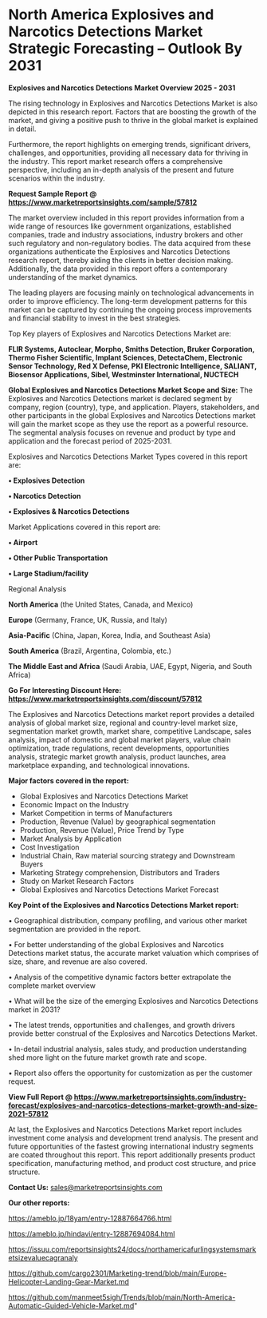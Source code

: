 # North America Explosives and Narcotics Detections Market Strategic Forecasting – Outlook By 2031

<Strong> Explosives and Narcotics Detections Market Overview 2025 - 2031</strong>

The rising technology in Explosives and Narcotics Detections Market is also depicted in this research report. Factors that are boosting the growth of the market, and giving a positive push to thrive in the global market is explained in detail.

Furthermore, the report highlights on emerging trends, significant drivers, challenges, and opportunities, providing all necessary data for thriving in the industry. This report market research offers a comprehensive perspective, including an in-depth analysis of the present and future scenarios within the industry.

<strong>Request Sample Report @ <a href=https://www.marketreportsinsights.com/sample/57812>https://www.marketreportsinsights.com/sample/57812</a></strong>

The market overview included in this report provides information from a wide range of resources like government organizations, established companies, trade and industry associations, industry brokers and other such regulatory and non-regulatory bodies. The data acquired from these organizations authenticate the Explosives and Narcotics Detections research report, thereby aiding the clients in better decision making. Additionally, the data provided in this report offers a contemporary understanding of the market dynamics.

The leading players are focusing mainly on technological advancements in order to improve efficiency. The long-term development patterns for this market can be captured by continuing the ongoing process improvements and financial stability to invest in the best strategies.

Top Key players of Explosives and Narcotics Detections Market are:

<strong>FLIR Systems, Autoclear, Morpho, Smiths Detection, Bruker Corporation, Thermo Fisher Scientific, Implant Sciences, DetectaChem, Electronic Sensor Technology, Red X Defense, PKI Electronic Intelligence, SALIANT, Biosensor Applications, Sibel, Westminster International, NUCTECH</strong>

<strong><b>Global Explosives and Narcotics Detections Market Scope and Size:</b></strong>
The Explosives and Narcotics Detections market is declared segment by company, region (country), type, and application. Players, stakeholders, and other participants in the global Explosives and Narcotics Detections market will gain the market scope as they use the report as a powerful resource. The segmental analysis focuses on revenue and product by type and application and the forecast period of 2025-2031.

Explosives and Narcotics Detections Market Types covered in this report are:

<strong>• Explosives Detection

• Narcotics Detection

• Explosives & Narcotics Detections</strong>

Market Applications covered in this report are:

<strong>• Airport

• Other Public Transportation

• Large Stadium/facility</strong> 

Regional Analysis

<strong>North America</strong> (the United States, Canada, and Mexico)

<strong>Europe</strong> (Germany, France, UK, Russia, and Italy)

<strong>Asia-Pacific</strong> (China, Japan, Korea, India, and Southeast Asia)

<strong>South America</strong> (Brazil, Argentina, Colombia, etc.)

<strong>The Middle East and Africa</strong> (Saudi Arabia, UAE, Egypt, Nigeria, and South Africa)

<strong>Go For Interesting Discount Here: <a href=https://www.marketreportsinsights.com/discount/57812>https://www.marketreportsinsights.com/discount/57812</a></strong>

The Explosives and Narcotics Detections market report provides a detailed analysis of global market size, regional and country-level market size, segmentation market growth, market share, competitive Landscape, sales analysis, impact of domestic and global market players, value chain optimization, trade regulations, recent developments, opportunities analysis, strategic market growth analysis, product launches, area marketplace expanding, and technological innovations.

<strong><b>Major factors covered in the report:</b></strong>
<ul>
  <li>Global Explosives and Narcotics Detections Market </li>
  <li>Economic Impact on the Industry</li>
  <li>Market Competition in terms of Manufacturers</li>
  <li>Production, Revenue (Value) by geographical segmentation</li>
  <li>Production, Revenue (Value), Price Trend by Type</li>
  <li>Market Analysis by Application</li>
  <li>Cost Investigation</li>
  <li>Industrial Chain, Raw material sourcing strategy and Downstream Buyers</li>
  <li>Marketing Strategy comprehension, Distributors and Traders</li>
  <li>Study on Market Research Factors</li>
  <li>Global Explosives and Narcotics Detections Market Forecast</li>
</ul>

<strong><b>Key Point of the Explosives and Narcotics Detections Market report:</b></strong>

• Geographical distribution, company profiling, and various other market segmentation are provided in the report.

• For better understanding of the global Explosives and Narcotics Detections market status, the accurate market valuation which comprises of size, share, and revenue are also covered.

• Analysis of the competitive dynamic factors better extrapolate the complete market overview

• What will be the size of the emerging Explosives and Narcotics Detections market in 2031?

• The latest trends, opportunities and challenges, and growth drivers provide better construal of the Explosives and Narcotics Detections Market.

• In-detail industrial analysis, sales study, and production understanding shed more light on the future market growth rate and scope.

• Report also offers the opportunity for customization as per the customer request.

<strong><b>View Full Report @ <a href=https://www.marketreportsinsights.com/industry-forecast/explosives-and-narcotics-detections-market-growth-and-size-2021-57812>https://www.marketreportsinsights.com/industry-forecast/explosives-and-narcotics-detections-market-growth-and-size-2021-57812</a></b></strong>


At last, the Explosives and Narcotics Detections Market report includes investment come analysis and development trend analysis. The present and future opportunities of the fastest growing international industry segments are coated throughout this report. This report additionally presents product specification, manufacturing method, and product cost structure, and price structure.

<strong>Contact Us:</strong>
sales@marketreportsinsights.com

<strong>Our other reports:</strong>

<a href=https://ameblo.jp/18yam/entry-12887664766.html>https://ameblo.jp/18yam/entry-12887664766.html</a>

<a href=https://ameblo.jp/hindavi/entry-12887694084.html>https://ameblo.jp/hindavi/entry-12887694084.html</a>

<a href=https://issuu.com/reportsinsights24/docs/northamericafurlingsystemsmarketsizevaluecagranaly>https://issuu.com/reportsinsights24/docs/northamericafurlingsystemsmarketsizevaluecagranaly</a>

<a href=https://github.com/cargo2301/Marketing-trend/blob/main/Europe-Helicopter-Landing-Gear-Market.md>https://github.com/cargo2301/Marketing-trend/blob/main/Europe-Helicopter-Landing-Gear-Market.md</a>

<a href=https://github.com/manmeet5sigh/Trends/blob/main/North-America-Automatic-Guided-Vehicle-Market.md>https://github.com/manmeet5sigh/Trends/blob/main/North-America-Automatic-Guided-Vehicle-Market.md</a>"
